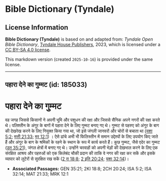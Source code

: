 # Bible Dictionary (Tyndale)

## License Information

**Bible Dictionary (Tyndale)** is based on and adapted from: _Tyndale Open Bible Dictionary_, [Tyndale House Publishers](https://tyndaleopenresources.com/), 2023, which is licensed under a [CC BY-SA 4.0 license](https://creativecommons.org/licenses/by-sa/4.0/legalcode.en).

This markdown version (created `2025-10-16`) is provided under the same license.



--------------------------------

## पहारा देने का गुम्मट (id: 185033)

पहारा देने का गुम्मट
====================

वह जगह जिससे किसानों ने अपनी भूमि और पशुधन की रक्षा और जिससे सैनिक अपने नगरों की रक्षा करते थे। पलिश्तीन के अंगूर के बागों में पहारा देने के लिए गुम्मट बनाए गए थे। गुम्मट से पहरुए को अंगूर के बाग की देखरेख करने के लिए नियुक्त किया गया था, जो इसे जंगली जानवरों और चोरों से बचाता था ([यशा 5:2](https://ref.ly/Isa5:2); [मत्ती 21:33](https://ref.ly/Matt21:33); [मर 12:1](https://ref.ly/Mark12:1)) । ऐसे ढांचे अभी भी फिलिस्तीन में समान उद्देश्यों के लिए उपयोग किए जाते हैं और अंगूर के बाग के श्रमिकों के रहने के स्थान के रूप में कार्य करते हैं। कुछ गुम्मट, जैसे एदेर का गुम्मट ([उत 35:21](https://ref.ly/Gen35:21)), जंगल क्षेत्रों में बनाए गए थे। उन्होंने चरवाहों को अपनी भेड़ों की देखभाल करने के लिए एक संरक्षित आश्रय और पहरुओं को एक किलेबंद चौकी प्रदान की ताकि वे नगर की रक्षा कर सकें और इसके व्यापार को लुटेरों से सुरक्षित रख सकें ([2 रा 18:8](https://ref.ly/2Kgs18:8); [2 इति 20:24](https://ref.ly/2Chr20:24); [यशा 32:14](https://ref.ly/Isa32:14))।

* **Associated Passages:** GEN 35:21; 2KI 18:8; 2CH 20:24; ISA 5:2; ISA 32:14; MAT 21:33; MRK 12:1

